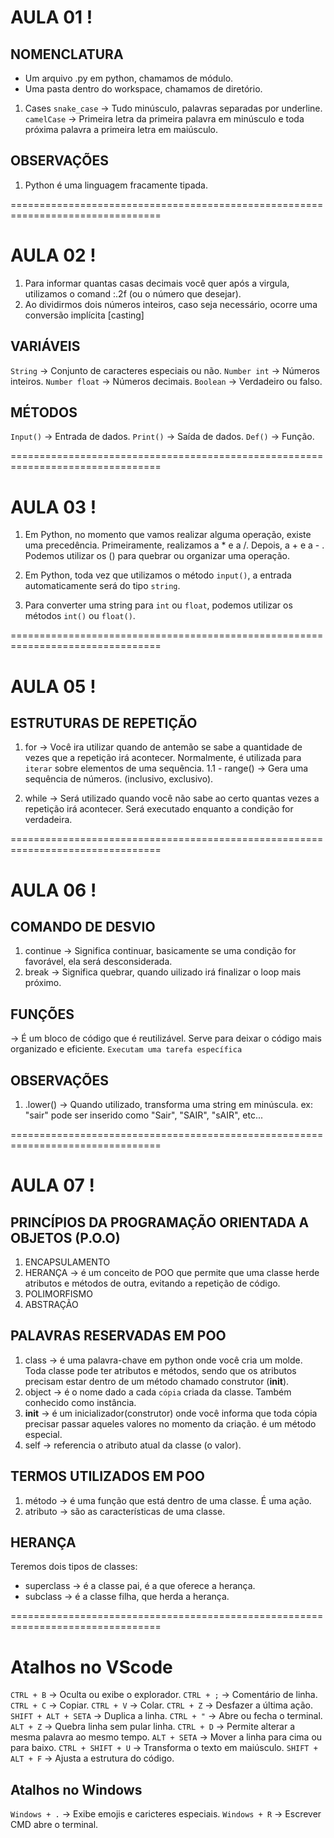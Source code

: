 # AULA 01 !

## NOMENCLATURA
- Um arquivo .py em python, chamamos de módulo.
- Uma pasta dentro do workspace, chamamos de diretório.

1. Cases
``snake_case`` -> Tudo minúsculo, palavras separadas por underline.
``camelCase`` -> Primeira letra da primeira palavra em minúsculo e toda 
próxima palavra a primeira letra em maiúsculo.

## OBSERVAÇÕES
1. Python é uma linguagem fracamente tipada.

================================================================================

# AULA 02 !

1. Para informar quantas casas decimais você quer após a virgula,
utilizamos o comand :.2f (ou o número que desejar).
2. Ao dividirmos dois números inteiros, caso seja necessário, ocorre uma
conversão implícita [casting]

## VARIÁVEIS
``String`` -> Conjunto de caracteres especiais ou não.
``Number int`` -> Números inteiros.
``Number float`` -> Números decimais.
``Boolean`` -> Verdadeiro ou falso.

## MÉTODOS
``Input()`` -> Entrada de dados.
``Print()`` -> Saída de dados.
``Def()`` -> Função.

================================================================================

# AULA 03 !
1. Em Python, no momento que vamos realizar alguma operação, existe uma precedência.
 Primeiramente, realizamos a * e a /.
 Depois, a + e a - .
Podemos utilizar os () para quebrar ou organizar uma operação.

2. Em Python, toda vez que utilizamos o método `input()`, a entrada automaticamente será do tipo `string`.

3. Para converter uma string para `int` ou `float`, podemos utilizar os métodos 
`int()` ou `float()`.

================================================================================

# AULA 05 !

## ESTRUTURAS DE REPETIÇÃO

1. for
-> Você ira utilizar quando de antemão se sabe a quantidade de vezes que a repetição irá acontecer.
Normalmente, é utilizada para `iterar` sobre elementos de uma sequência.
  1.1 - range() -> Gera uma sequência de números. (inclusivo, exclusivo).

2. while
->  Será utilizado quando você não sabe ao certo quantas vezes a repetição irá acontecer.
Será executado enquanto a condição for verdadeira.

================================================================================

# AULA 06 !

## COMANDO DE DESVIO

1. continue -> Significa continuar, basicamente se uma condição for favorável, ela será desconsiderada.
2. break -> Significa quebrar, quando uilizado irá finalizar o loop mais próximo.

## FUNÇÕES

-> É um bloco de código que é reutilizável. Serve para deixar o código mais organizado e eficiente. `Executam uma tarefa específica`


## OBSERVAÇÕES 

1. .lower() -> Quando utilizado, transforma uma string em minúscula.
  ex: "sair" pode ser inserido como "Sair", "SAIR", "sAIR", etc...

================================================================================

# AULA 07 !

## PRINCÍPIOS DA PROGRAMAÇÃO ORIENTADA A OBJETOS (P.O.O)

1. ENCAPSULAMENTO
2. HERANÇA -> é um conceito de POO que permite que uma classe herde atributos e métodos de outra, evitando a repetição de código.
3. POLIMORFISMO
4. ABSTRAÇÃO

## PALAVRAS RESERVADAS EM POO

1. class -> é uma palavra-chave em python onde você cria um molde. Toda classe pode ter atributos e métodos, sendo que os atributos precisam estar dentro de um método chamado construtor (__init__).
2. object -> é o nome dado a cada `cópia` criada da classe. Também conhecido como instância.
3. __init__ -> é um inicializador(construtor) onde você informa que toda cópia precisar passar aqueles valores no momento da criação. é um método especial.
4. self -> referencia o atributo atual da classe (o valor).

## TERMOS UTILIZADOS EM POO

1. método -> é uma função que está dentro de uma classe. É uma ação.
2. atributo -> são as características de uma classe.

## HERANÇA
Teremos dois tipos de classes:

- superclass -> é a classe pai, é a que oferece a herança.
- subclass -> é a classe filha, que herda a herança.

================================================================================

# Atalhos no VScode
``CTRL + B`` -> Oculta ou exibe o explorador.
``CTRL + ;`` -> Comentário de linha.
``CTRL + C`` -> Copiar.
``CTRL + V`` -> Colar.
``CTRL + Z`` -> Desfazer a última ação.
``SHIFT + ALT + SETA`` -> Duplica a linha.
``CTRL + "`` -> Abre ou fecha o terminal.
``ALT + Z`` -> Quebra linha sem pular linha.
``CTRL + D`` -> Permite alterar a mesma palavra ao mesmo tempo.
``ALT + SETA`` -> Mover a linha para cima ou para baixo.
``CTRL + SHIFT + U`` -> Transforma o texto em maiúsculo.
``SHIFT + ALT + F`` -> Ajusta a estrutura do código.

## Atalhos no Windows
``Windows + .`` -> Exibe emojis e caricteres especiais.
``Windows + R`` -> Escrever CMD abre o terminal.


